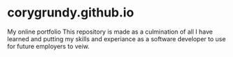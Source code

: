 # corygrundy.github.io
My online portfolio
This repository is made as a culmination of all I have learned and putting my skills and experiance as a software developer to use for future employers to veiw.
